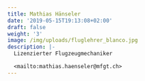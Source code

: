 ```yaml
---
title: Mathias Hänseler
date: '2019-05-15T19:13:08+02:00'
draft: false
weight: '3'
image: /img/uploads/fluglehrer_blanco.jpg
description: |-
  Lizenzierter Flugzeugmechaniker

  <mailto:mathias.haenseler@mfgt.ch>
---
```


